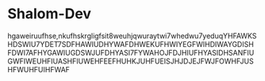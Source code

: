 # Shalom-Dev
hgaweiruufhse,nkufhskrgligfsit8weuhjqwuraytwi7whedwu7yeduqYHFAWKSHDSWIU7YDET7SDFHAWIUDHYWAFDHWEKUFHWIYEGFWIHDIWAYGDISHFDWI7AFHYGAWIUGDSWJUFDHYASI7FYWAHOJFDJHIUFHYASIDHSANFIUGWFIWEUHFIUASHFIUWEHFEEFHUHKJUHFUEISJHJDJEJFWJFOWHFJUSHFWUHFUIHFWAF
